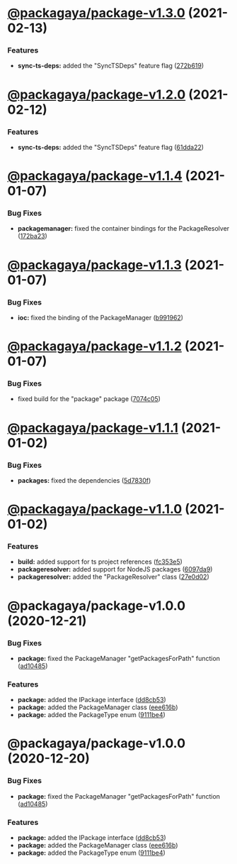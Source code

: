 # [@packagaya/package-v1.3.0](https://github.com/Packagaya/Packagaya/compare/@packagaya/package-v1.2.0...@packagaya/package-v1.3.0) (2021-02-13)


### Features

* **sync-ts-deps:** added the "SyncTSDeps" feature flag ([272b619](https://github.com/Packagaya/Packagaya/commit/272b6194367dd92ddd8e08471484191f70195bde))

# [@packagaya/package-v1.2.0](https://github.com/Packagaya/Packagaya/compare/@packagaya/package-v1.1.4...@packagaya/package-v1.2.0) (2021-02-12)


### Features

* **sync-ts-deps:** added the "SyncTSDeps" feature flag ([61dda22](https://github.com/Packagaya/Packagaya/commit/61dda2246271ae225d3b5adc7db17973a7be2450))

# [@packagaya/package-v1.1.4](https://github.com/Packagaya/Packagaya/compare/@packagaya/package-v1.1.3...@packagaya/package-v1.1.4) (2021-01-07)


### Bug Fixes

* **packagemanager:** fixed the container bindings for the PackageResolver ([172ba23](https://github.com/Packagaya/Packagaya/commit/172ba2348ba3fbe8a99ac2469911a423c0d26e0d))

# [@packagaya/package-v1.1.3](https://github.com/Packagaya/Packagaya/compare/@packagaya/package-v1.1.2...@packagaya/package-v1.1.3) (2021-01-07)


### Bug Fixes

* **ioc:** fixed the binding of the PackageManager ([b991962](https://github.com/Packagaya/Packagaya/commit/b99196202c28dfa549138ff241b2d0fa72255721))

# [@packagaya/package-v1.1.2](https://github.com/Packagaya/Packagaya/compare/@packagaya/package-v1.1.1...@packagaya/package-v1.1.2) (2021-01-07)


### Bug Fixes

* fixed build for the "package" package ([7074c05](https://github.com/Packagaya/Packagaya/commit/7074c059e4cee6918d1a74b6979f59f3b911f2be))

# [@packagaya/package-v1.1.1](https://github.com/Packagaya/Packagaya/compare/@packagaya/package-v1.1.0...@packagaya/package-v1.1.1) (2021-01-02)


### Bug Fixes

* **packages:** fixed the dependencies ([5d7830f](https://github.com/Packagaya/Packagaya/commit/5d7830fe50c4bd7183c724e121b8c6e5a127c755))

# [@packagaya/package-v1.1.0](https://github.com/Packagaya/Packagaya/compare/@packagaya/package-v1.0.0...@packagaya/package-v1.1.0) (2021-01-02)


### Features

* **build:** added support for ts project references ([fc353e5](https://github.com/Packagaya/Packagaya/commit/fc353e5e9d0f297514d3d18d30e173d7fa0261e2))
* **packageresolver:** added support for NodeJS packages ([6097da9](https://github.com/Packagaya/Packagaya/commit/6097da930b2f7e7c1b753e28b638666d8092b2b2))
* **packageresolver:** added the "PackageResolver" class ([27e0d02](https://github.com/Packagaya/Packagaya/commit/27e0d02d39ed06ae98f05e7042844cc1644cb794))

# @packagaya/package-v1.0.0 (2020-12-21)


### Bug Fixes

* **package:** fixed the PackageManager "getPackagesForPath" function ([ad10485](https://github.com/Packagaya/Packagaya/commit/ad104855cd90e41480cffebe2c7722504ef11c43))


### Features

* **package:** added the IPackage interface ([dd8cb53](https://github.com/Packagaya/Packagaya/commit/dd8cb53e83f2f32fab12943f0cfca16b8474fc2b))
* **package:** added the PackageManager class ([eee616b](https://github.com/Packagaya/Packagaya/commit/eee616bb597846c39c758a0081da1b1c909e343d))
* **package:** added the PackageType enum ([9111be4](https://github.com/Packagaya/Packagaya/commit/9111be42be06a2c33bdd8b292bdd7d6366b23d39))

# @packagaya/package-v1.0.0 (2020-12-20)

### Bug Fixes

-   **package:** fixed the PackageManager "getPackagesForPath" function ([ad10485](https://github.com/Packagaya/Packagaya/commit/ad104855cd90e41480cffebe2c7722504ef11c43))

### Features

-   **package:** added the IPackage interface ([dd8cb53](https://github.com/Packagaya/Packagaya/commit/dd8cb53e83f2f32fab12943f0cfca16b8474fc2b))
-   **package:** added the PackageManager class ([eee616b](https://github.com/Packagaya/Packagaya/commit/eee616bb597846c39c758a0081da1b1c909e343d))
-   **package:** added the PackageType enum ([9111be4](https://github.com/Packagaya/Packagaya/commit/9111be42be06a2c33bdd8b292bdd7d6366b23d39))
